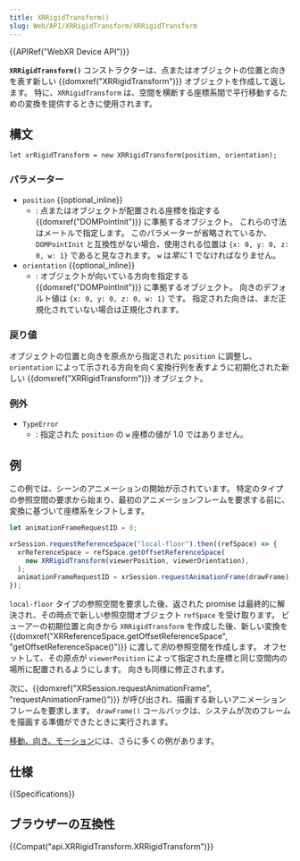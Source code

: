 ```yaml
---
title: XRRigidTransform()
slug: Web/API/XRRigidTransform/XRRigidTransform
---
```


{{APIRef("WebXR Device API")}}

**`XRRigidTransform()`** コンストラクターは、点またはオブジェクトの位置と向きを表す新しい {{domxref("XRRigidTransform")}} オブジェクトを作成して返します。 特に、`XRRigidTransform` は、空間を横断する座標系間で平行移動するための変換を提供するときに使用されます。

## 構文

```
let xrRigidTransform = new XRRigidTransform(position, orientation);
```

### パラメーター

- `position` {{optional_inline}}
  - : 点またはオブジェクトが配置される座標を指定する {{domxref("DOMPointInit")}} に準拠するオブジェクト。 これらの寸法はメートルで指定します。 このパラメーターが省略されているか、`DOMPointInit` と互換性がない場合、使用される位置は `{x: 0, y: 0, z: 0, w: 1}` であると見なされます。 `w` は*常に* 1 でなければなりません。
- `orientation` {{optional_inline}}
  - : オブジェクトが向いている方向を指定する {{domxref("DOMPointInit")}} に準拠するオブジェクト。 向きのデフォルト値は `{x: 0, y: 0, z: 0, w: 1}` です。 指定された向きは、まだ正規化されていない場合は正規化されます。

### 戻り値

オブジェクトの位置と向きを原点から指定された `position` に調整し、`orientation` によって示される方向を向く変換行列を表すように初期化された新しい {{domxref("XRRigidTransform")}} オブジェクト。

### 例外

- `TypeError`
  - : 指定された `position` の `w` 座標の値が 1.0 ではありません。

## 例

この例では、シーンのアニメーションの開始が示されています。 特定のタイプの参照空間の要求から始まり、最初のアニメーションフレームを要求する前に、変換に基づいて座標系をシフトします。

```js
let animationFrameRequestID = 0;

xrSession.requestReferenceSpace("local-floor").then((refSpace) => {
  xrReferenceSpace = refSpace.getOffsetReferenceSpace(
    new XRRigidTransform(viewerPosition, viewerOrientation),
  );
  animationFrameRequestID = xrSession.requestAnimationFrame(drawFrame);
});
```

`local-floor` タイプの参照空間を要求した後、返された promise は最終的に解決され、その時点で新しい参照空間オブジェクト `refSpace` を受け取ります。 ビューアーの初期位置と向きから `XRRigidTransform` を作成した後、新しい変換を {{domxref("XRReferenceSpace.getOffsetReferenceSpace", "getOffsetReferenceSpace()")}} に渡して*別*の参照空間を作成します。 オフセットして、その原点が `viewerPosition` によって指定された座標と同じ空間内の場所に配置されるようにします。 向きも同様に修正されます。

次に、{{domxref("XRSession.requestAnimationFrame", "requestAnimationFrame()")}} が呼び出され、描画する新しいアニメーションフレームを要求します。 `drawFrame()` コールバックは、システムが次のフレームを描画する準備ができたときに実行されます。

[移動、向き、モーション](/ja/docs/Web/API/WebXR_Device_API/Movement_and_motion)には、さらに多くの例があります。

## 仕様

{{Specifications}}

## ブラウザーの互換性

{{Compat("api.XRRigidTransform.XRRigidTransform")}}
